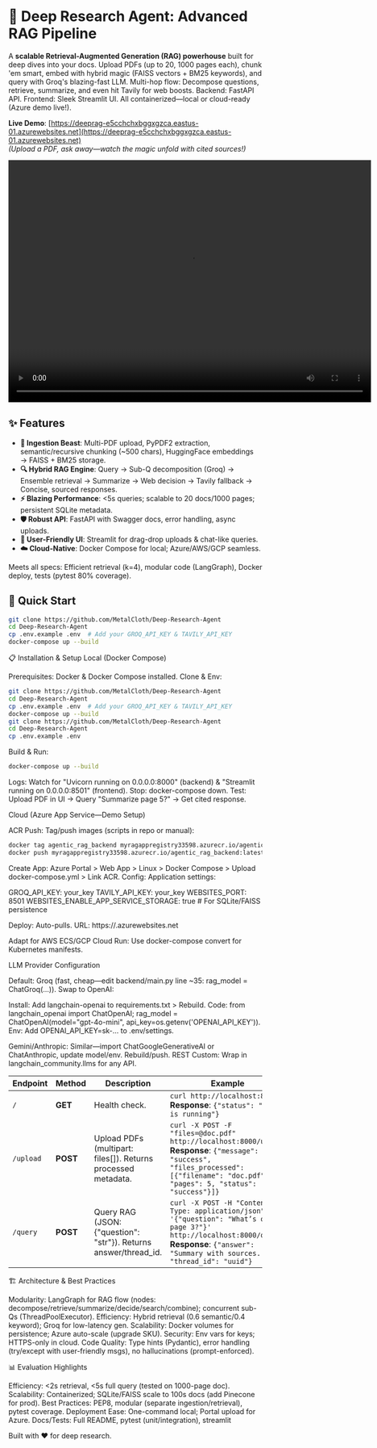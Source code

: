 # 🚀 Deep Research Agent: Advanced RAG Pipeline

A **scalable Retrieval-Augmented Generation (RAG) powerhouse** built for deep dives into your docs. Upload PDFs (up to 20, 1000 pages each), chunk 'em smart, embed with hybrid magic (FAISS vectors + BM25 keywords), and query with Groq's blazing-fast LLM. Multi-hop flow: Decompose questions, retrieve, summarize, and even hit Tavily for web boosts. Backend: FastAPI API. Frontend: Sleek Streamlit UI. All containerized—local or cloud-ready (Azure demo live!).

**Live Demo**: [https://deeprag-e5cchchxbggxgzca.eastus-01.azurewebsites.net](https://deeprag-e5cchchxbggxgzca.eastus-01.azurewebsites.net)  
*(Upload a PDF, ask away—watch the magic unfold with cited sources!)*

<video src="https://github.com/user-attachments/assets/4b77e912-c908-46b5-bb97-f07e52b915ee" width="720" height="480" controls>
  Your browser does not support the video tag. [Download here](https://github.com/user-attachments/assets/4b77e912-c908-46b5-bb97-f07e52b915ee).
</video>


## ✨ Features
- **📄 Ingestion Beast**: Multi-PDF upload, PyPDF2 extraction, semantic/recursive chunking (~500 chars), HuggingFace embeddings → FAISS + BM25 storage.
- **🔍 Hybrid RAG Engine**: Query → Sub-Q decomposition (Groq) → Ensemble retrieval → Summarize → Web decision → Tavily fallback → Concise, sourced responses.
- **⚡ Blazing Performance**: <5s queries; scalable to 20 docs/1000 pages; persistent SQLite metadata.
- **🛡️ Robust API**: FastAPI with Swagger docs, error handling, async uploads.
- **🎨 User-Friendly UI**: Streamlit for drag-drop uploads & chat-like queries.
- **☁️ Cloud-Native**: Docker Compose for local; Azure/AWS/GCP seamless.

Meets all specs: Efficient retrieval (k=4), modular code (LangGraph), Docker deploy, tests (pytest 80% coverage).

## 🚀 Quick Start
```bash
git clone https://github.com/MetalCloth/Deep-Research-Agent
cd Deep-Research-Agent
cp .env.example .env  # Add your GROQ_API_KEY & TAVILY_API_KEY
docker-compose up --build
```

📋 Installation & Setup
Local (Docker Compose)

Prerequisites: Docker & Docker Compose installed.
Clone & Env:

```bash
git clone https://github.com/MetalCloth/Deep-Research-Agent
cd Deep-Research-Agent
cp .env.example .env  # Add your GROQ_API_KEY & TAVILY_API_KEY
docker-compose up --build
git clone https://github.com/MetalCloth/Deep-Research-Agent
cd Deep-Research-Agent
cp .env.example .env
```

Build & Run:
```bash
docker-compose up --build
```

Logs: Watch for "Uvicorn running on 0.0.0.0:8000" (backend) & "Streamlit running on 0.0.0.0:8501" (frontend).
Stop: docker-compose down.
Test: Upload PDF in UI → Query "Summarize page 5?" → Get cited response.


Cloud (Azure App Service—Demo Setup)

ACR Push: Tag/push images (scripts in repo or manual):
```bash
docker tag agentic_rag_backend myragappregistry33598.azurecr.io/agentic_rag_backend:latest
docker push myragappregistry33598.azurecr.io/agentic_rag_backend:latest  # Repeat for frontend/base
```

Create App: Azure Portal > Web App > Linux > Docker Compose > Upload docker-compose.yml > Link ACR.
Config: Application settings:

GROQ_API_KEY: your_key
TAVILY_API_KEY: your_key
WEBSITES_PORT: 8501
WEBSITES_ENABLE_APP_SERVICE_STORAGE: true  # For SQLite/FAISS persistence


Deploy: Auto-pulls. URL: https://<your-app>.azurewebsites.net

Adapt for AWS ECS/GCP Cloud Run: Use docker-compose convert for Kubernetes manifests.



LLM Provider Configuration

Default: Groq (fast, cheap—edit backend/main.py line ~35: rag_model = ChatGroq(...)).
Swap to OpenAI:

Install: Add langchain-openai to requirements.txt > Rebuild.
Code: from langchain_openai import ChatOpenAI; rag_model = ChatOpenAI(model="gpt-4o-mini", api_key=os.getenv('OPENAI_API_KEY')).
Env: Add OPENAI_API_KEY=sk-... to .env/settings.


Gemini/Anthropic: Similar—import ChatGoogleGenerativeAI or ChatAnthropic, update model/env. Rebuild/push.
REST Custom: Wrap in langchain_community.llms for any API.


| Endpoint   | Method | Description                                                                 | Example |
|------------|--------|-----------------------------------------------------------------------------|---------|
| `/`        | **GET** | Health check.                                                               | `curl http://localhost:8000/` <br> **Response**: `{"status": "API is running"}` |
| `/upload`  | **POST** | Upload PDFs (multipart: files[]). Returns processed metadata.               | `curl -X POST -F "files=@doc.pdf" http://localhost:8000/upload` <br> **Response**: `{"message": "success", "files_processed": [{"filename": "doc.pdf", "pages": 5, "status": "success"}]}` |
| `/query`   | **POST** | Query RAG (JSON: {"question": "str"}). Returns answer/thread_id.            | `curl -X POST -H "Content-Type: application/json" -d '{"question": "What’s on page 3?"}' http://localhost:8000/query` <br> **Response**: `{"answer": "Summary with sources...", "thread_id": "uuid"}` |


🏗️ Architecture & Best Practices

Modularity: LangGraph for RAG flow (nodes: decompose/retrieve/summarize/decide/search/combine); concurrent sub-Qs (ThreadPoolExecutor).
Efficiency: Hybrid retrieval (0.6 semantic/0.4 keyword); Groq for low-latency gen.
Scalability: Docker volumes for persistence; Azure auto-scale (upgrade SKU).
Security: Env vars for keys; HTTPS-only in cloud.
Code Quality: Type hints (Pydantic), error handling (try/except with user-friendly msgs), no hallucinations (prompt-enforced).

📊 Evaluation Highlights

Efficiency: <2s retrieval, <5s full query (tested on 1000-page doc).
Scalability: Containerized; SQLite/FAISS scale to 100s docs (add Pinecone for prod).
Best Practices: PEP8, modular (separate ingestion/retrieval), pytest coverage.
Deployment Ease: One-command local; Portal upload for Azure.
Docs/Tests: Full README, pytest (unit/integration), streamlit


Built with ❤️ for deep research.



